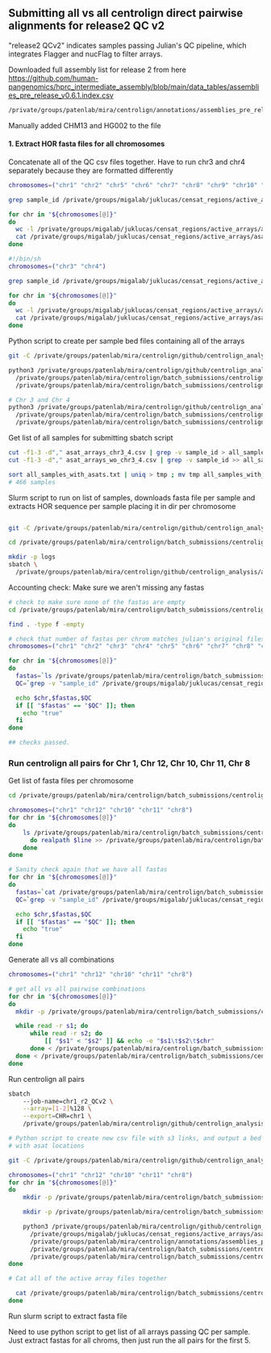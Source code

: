 ## Submitting all vs all centrolign direct pairwise alignments for release2 QC v2

"release2 QCv2" indicates samples passing Julian's QC pipeline, which integrates Flagger and
nucFlag to filter arrays.


Downloaded full assembly list for release 2 from here https://github.com/human-pangenomics/hprc_intermediate_assembly/blob/main/data_tables/assemblies_pre_release_v0.6.1.index.csv

```sh
/private/groups/patenlab/mira/centrolign/annotations/assemblies_pre_release_v0.6.1.index.csv
```
Manually added CHM13 and HG002 to the file

#### 1. Extract HOR fasta files for all chromosomes

Concatenate all of the QC csv files together. Have to run chr3 and chr4 separately because they are formatted differently

```sh
chromosomes=("chr1" "chr2" "chr5" "chr6" "chr7" "chr8" "chr9" "chr10" "chr11" "chr12" "chr13" "chr14" "chr15" "chr16" "chr17" "chr18" "chr19" "chr20" "chr21" "chr22" "chrX" "chrY")

grep sample_id /private/groups/migalab/juklucas/censat_regions/active_arrays/asat_arrays_chr1.csv > /private/groups/patenlab/mira/centrolign/batch_submissions/centrolign/release2_QC_v2/asat_arrays_wo_chr3_4.csv

for chr in "${chromosomes[@]}"
do
  wc -l /private/groups/migalab/juklucas/censat_regions/active_arrays/asat_arrays_${chr}.csv
  cat /private/groups/migalab/juklucas/censat_regions/active_arrays/asat_arrays_${chr}.csv | grep -v "sample_id" >> /private/groups/patenlab/mira/centrolign/batch_submissions/centrolign/release2_QC_v2/asat_arrays_wo_chr3_4.csv
done  

#!/bin/sh
chromosomes=("chr3" "chr4")

grep sample_id /private/groups/migalab/juklucas/censat_regions/active_arrays/asat_arrays_chr3.csv > /private/groups/patenlab/mira/centrolign/batch_submissions/centrolign/release2_QC_v2/asat_arrays_chr3_4.csv

for chr in "${chromosomes[@]}"
do
  wc -l /private/groups/migalab/juklucas/censat_regions/active_arrays/asat_arrays_${chr}.csv
  cat /private/groups/migalab/juklucas/censat_regions/active_arrays/asat_arrays_${chr}.csv | grep -v "sample_id" >> /private/groups/patenlab/mira/centrolign/batch_submissions/centrolign/release2_QC_v2/asat_arrays_chr3_4.csv
done  
```

Python script to create per sample bed files containing all of the arrays
```sh
git -C /private/groups/patenlab/mira/centrolign/github/centrolign_analysis pull

python3 /private/groups/patenlab/mira/centrolign/github/centrolign_analysis/analysis_notes/release2_QC_v2/parse_QC_csv.py \
  /private/groups/patenlab/mira/centrolign/batch_submissions/centrolign/release2_QC_v2/asat_arrays_wo_chr3_4.csv \
  /private/groups/patenlab/mira/centrolign/batch_submissions/centrolign/release2_QC_v2/per_smp_asat_beds/

# Chr 3 and Chr 4
python3 /private/groups/patenlab/mira/centrolign/github/centrolign_analysis/analysis_notes/release2_QC_v2/parse_QC_csv.py \
  /private/groups/patenlab/mira/centrolign/batch_submissions/centrolign/release2_QC_v2/asat_arrays_chr3_4.csv \
  /private/groups/patenlab/mira/centrolign/batch_submissions/centrolign/release2_QC_v2/per_smp_asat_beds/
```

Get list of all samples for submitting sbatch script
```sh
cut -f1-3 -d"," asat_arrays_chr3_4.csv | grep -v sample_id > all_samples_with_asats.txt
cut -f1-3 -d"," asat_arrays_wo_chr3_4.csv | grep -v sample_id >> all_samples_with_asats.txt

sort all_samples_with_asats.txt | uniq > tmp ; mv tmp all_samples_with_asats.txt
# 466 samples
```

Slurm script to run on list of samples, downloads fasta file per sample and extracts HOR sequence per sample placing it in dir per chromosome
```sh

git -C /private/groups/patenlab/mira/centrolign/github/centrolign_analysis pull

cd /private/groups/patenlab/mira/centrolign/batch_submissions/centrolign/release2_QC_v2/extract_fastas

mkdir -p logs
sbatch \
  /private/groups/patenlab/mira/centrolign/github/centrolign_analysis/analysis_notes/release2_QC_v2/slurm_scripts/extract_fasta_r2_QCv2.sh
```
Accounting check: Make sure we aren't missing any fastas
```sh
# check to make sure none of the fastas are empty
cd /private/groups/patenlab/mira/centrolign/batch_submissions/centrolign/release2_QC_v2/extract_fastas

find . -type f -empty

# check that number of fastas per chrom matches julian's original files
chromosomes=("chr1" "chr2" "chr3" "chr4" "chr5" "chr6" "chr7" "chr8" "chr9" "chr10" "chr11" "chr12" "chr13" "chr14" "chr15" "chr16" "chr17" "chr18" "chr19" "chr20" "chr21" "chr22" "chrX" "chrY")

for chr in "${chromosomes[@]}"
do
  fastas=`ls /private/groups/patenlab/mira/centrolign/batch_submissions/centrolign/release2_QC_v2/extract_fastas/${chr}/ | wc -l`
  QC=`grep -v "sample_id" /private/groups/migalab/juklucas/censat_regions/active_arrays/asat_arrays_${chr}.tsv | wc -l`

  echo $chr,$fastas,$QC
  if [[ "$fastas" == "$QC" ]]; then
    echo "true"
  fi
done

## checks passed.
```
### Run centrolign all pairs for Chr 1, Chr 12, Chr 10, Chr 11, Chr 8


Get list of fasta files per chromosome
```sh
cd /private/groups/patenlab/mira/centrolign/batch_submissions/centrolign/release2_QC_v2/extract_fastas

chromosomes=("chr1" "chr12" "chr10" "chr11" "chr8")
for chr in "${chromosomes[@]}"
do
    ls /private/groups/patenlab/mira/centrolign/batch_submissions/centrolign/release2_QC_v2/extract_fastas/${chr} | while read line ;
      do realpath $line >> /private/groups/patenlab/mira/centrolign/batch_submissions/centrolign/release2_QC_v2/extract_fastas/fasta_lists/release2_QC_v2_${chr}.txt
    done
done

# Sanity check again that we have all fastas
for chr in "${chromosomes[@]}"
do
  fastas=`cat /private/groups/patenlab/mira/centrolign/batch_submissions/centrolign/release2_QC_v2/extract_fastas/fasta_lists/release2_QC_v2_${chr}.txt | wc -l`
  QC=`grep -v "sample_id" /private/groups/migalab/juklucas/censat_regions/active_arrays/asat_arrays_${chr}.tsv | wc -l`

  echo $chr,$fastas,$QC
  if [[ "$fastas" == "$QC" ]]; then
    echo "true"
  fi
done
```
Generate all vs all combinations
```sh
chromosomes=("chr1" "chr12" "chr10" "chr11" "chr8")

# get all vs all pairwise combinations
for chr in "${chromosomes[@]}"
do
  mkdir -p /private/groups/patenlab/mira/centrolign/batch_submissions/centrolign/release2_QC_v2/all_pairs/${chr}

  while read -r s1; do
      while read -r s2; do
          [[ "$s1" < "$s2" ]] && echo -e "$s1\t$s2\t$chr"
      done < /private/groups/patenlab/mira/centrolign/batch_submissions/centrolign/release2_QC_v2/extract_fastas/fasta_lists/release2_QC_v2_${chr}.txt
  done < /private/groups/patenlab/mira/centrolign/batch_submissions/centrolign/release2_QC_v2/extract_fastas/fasta_lists/release2_QC_v2_${chr}.txt > /private/groups/patenlab/mira/centrolign/batch_submissions/centrolign/release2_QC_v2/all_pairs/${chr}/release2_QC_v2_all_pairs_combinations_${chr}.txt
done
```

Run centrolign all pairs
```sh
sbatch
    --job-name=chr1_r2_QCv2 \
    --array=[1-2]%128 \
    --export=CHR=chr1 \
    /private/groups/patenlab/mira/centrolign/github/centrolign_analysis/analysis_notes/release2_QC_v2/slurm_scripts/all_pairs.sh
```







```sh
# Python script to create new csv file with s3 links, and output a bed file
# with asat locations

git -C /private/groups/patenlab/mira/centrolign/github/centrolign_analysis pull

chromosomes=("chr1" "chr12" "chr10" "chr11" "chr8")
for chr in "${chromosomes[@]}"
do
    mkdir -p /private/groups/patenlab/mira/centrolign/batch_submissions/centrolign/release2_QC_v2/active_array_fastas/${chr}/

    mkdir -p /private/groups/patenlab/mira/centrolign/batch_submissions/centrolign/release2_QC_v2/active_array_beds/${chr}/

    python3 /private/groups/patenlab/mira/centrolign/github/centrolign_analysis/analysis_notes/release2_QC_v2/parse_QC_csv.py \
      /private/groups/migalab/juklucas/censat_regions/active_arrays/asat_arrays_${chr}.csv \
      /private/groups/patenlab/mira/centrolign/annotations/assemblies_pre_release_v0.6.1.index.csv \
      /private/groups/patenlab/mira/centrolign/batch_submissions/centrolign/release2_QC_v2/active_array_csvs/asat_arrays_${chr}.csv \
      /private/groups/patenlab/mira/centrolign/batch_submissions/centrolign/release2_QC_v2/active_array_beds/${chr}/
done

# Cat all of the active array files together

  cat /private/groups/patenlab/mira/centrolign/batch_submissions/centrolign/release2_QC_v2/active_array_csvs/asat_arrays_${chr}.csv >> /private/groups/patenlab/mira/centrolign/batch_submissions/centrolign/release2_QC_v2/active_array_csvs/asat_arrays_all_chroms.csv
done
```
Run slurm script to extract fasta file


Need to use python script to get list of all arrays passing QC per sample. Just extract fastas for all chroms, then just run the all pairs for the first 5.
